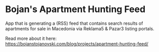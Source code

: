 # Bojan's Apartment Hunting Feed
App that is generating a (RSS) feed that contains search results of apartments for sale in Macedonia via Reklama5 & Pazar3 listing portals.

Read more about it here: https://bojanstojanovski.com/blog/projects/apartment-hunting-feed/

